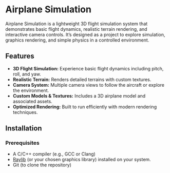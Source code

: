 # Airplane Simulation

Airplane Simulation is a lightweight 3D flight simulation system that demonstrates basic flight dynamics, realistic terrain rendering, and interactive camera controls. It’s designed as a project to explore simulation, graphics rendering, and simple physics in a controlled environment.

## Features

- **3D Flight Simulation:** Experience basic flight dynamics including pitch, roll, and yaw.
- **Realistic Terrain:** Renders detailed terrains with custom textures.
- **Camera System:** Multiple camera views to follow the aircraft or explore the environment.
- **Custom Models & Textures:** Includes a 3D airplane model and associated assets.
- **Optimized Rendering:** Built to run efficiently with modern rendering techniques.

## Installation

### Prerequisites

- A C/C++ compiler (e.g., GCC or Clang)
- [Raylib](https://www.raylib.com/) (or your chosen graphics library) installed on your system.
- Git (to clone the repository)


